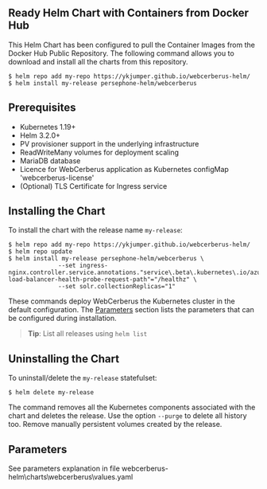 <!--- app-name: WebCerberus application -->

## Ready Helm Chart with Containers from Docker Hub

This Helm Chart has been configured to pull the Container Images from the Docker Hub Public Repository.
The following command allows you to download and install all the charts from this repository.

```console
$ helm repo add my-repo https://ykjumper.github.io/webcerberus-helm/
$ helm install my-release persephone-helm/webcerberus
```

## Prerequisites

- Kubernetes 1.19+
- Helm 3.2.0+
- PV provisioner support in the underlying infrastructure
- ReadWriteMany volumes for deployment scaling
- MariaDB database
- Licence for WebCerberus application as Kubernetes configMap 'webcerberus-license'
- (Optional) TLS Certificate for Ingress service

## Installing the Chart

 To install the chart with the release name `my-release`:

```console
$ helm repo add my-repo https://ykjumper.github.io/webcerberus-helm/
$ helm repo update
$ helm install my-release persephone-helm/webcerberus \
              --set ingress-nginx.controller.service.annotations."service\.beta\.kubernetes\.io/azure-load-balancer-health-probe-request-path"="/healthz" \
              --set solr.collectionReplicas="1"
```

These commands deploy WebCerberus the Kubernetes cluster in the default configuration. The [Parameters](#parameters) section lists the parameters that can be configured during installation.

> **Tip**: List all releases using `helm list`

## Uninstalling the Chart

To uninstall/delete the `my-release` statefulset:

```console
$ helm delete my-release
```

The command removes all the Kubernetes components associated with the chart and deletes the release. Use the option `--purge` to delete all history too. Remove manually persistent volumes created by the release.

## Parameters

See parameters explanation in file webcerberus-helm\charts\webcerberus\values.yaml